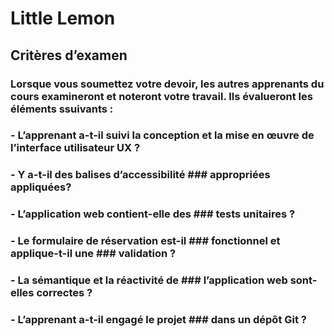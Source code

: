 # Little Lemon

## Critères d’examen

### Lorsque vous soumettez votre devoir, les autres apprenants du cours examineront et noteront votre  travail. Ils évalueront les éléments ssuivants :
### - L’apprenant a-t-il suivi la  conception et la mise en œuvre de l’interface utilisateur UX ?
### - Y a-t-il des balises d’accessibilité ### appropriées appliquées?
### - L’application web contient-elle des ### tests unitaires ?
### - Le formulaire de réservation est-il ### fonctionnel et applique-t-il une ### validation ?
### - La sémantique et la réactivité de ### l’application web sont-elles  correctes ?
### - L’apprenant a-t-il engagé le projet ### dans un dépôt Git ?